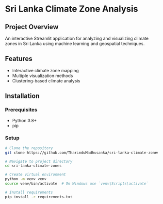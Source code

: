 # Sri Lanka Climate Zone Analysis

## Project Overview
An interactive Streamlit application for analyzing and visualizing climate zones in Sri Lanka using machine learning and geospatial techniques.

## Features
- Interactive climate zone mapping
- Multiple visualization methods
- Clustering-based climate analysis

## Installation

### Prerequisites
- Python 3.8+
- pip

### Setup
```bash
# Clone the repository
git clone https://github.com/TharinduMadhusanka/sri-lanka-climate-zones.git

# Navigate to project directory
cd sri-lanka-climate-zones

# Create virtual environment
python -m venv venv
source venv/bin/activate  # On Windows use `venv\Scripts\activate`

# Install requirements
pip install -r requirements.txt
